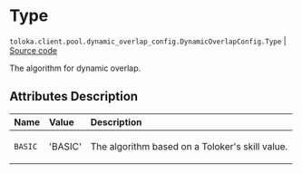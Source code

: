 # Type
`toloka.client.pool.dynamic_overlap_config.DynamicOverlapConfig.Type` | [Source code](https://github.com/Toloka/toloka-kit/blob/v1.1.3/src/client/pool/dynamic_overlap_config.py#L34)

The algorithm for dynamic overlap.

## Attributes Description

| Name | Value | Description |
| :------| :-----------| :----------| 
`BASIC`|'BASIC'|<p>The algorithm based on a Toloker&#x27;s skill value.</p>
